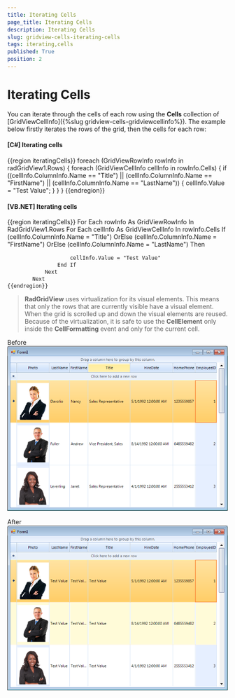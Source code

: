 ```yaml
---
title: Iterating Cells
page_title: Iterating Cells
description: Iterating Cells
slug: gridview-cells-iterating-cells
tags: iterating,cells
published: True
position: 2
---
```


# Iterating Cells



You can iterate through the cells of each row using the __Cells__ collection of 
    		[GridViewCellInfo]({%slug gridview-cells-gridviewcellinfo%}). 
    	The example below firstly iterates the rows of the grid, then the cells for each row:

#### __[C#] Iterating cells__

{{region iteratingCells}}
	            foreach (GridViewRowInfo rowInfo in radGridView1.Rows)
	            {
	                foreach (GridViewCellInfo cellInfo in rowInfo.Cells)
	                {
	                    if ((cellInfo.ColumnInfo.Name == "Title")
	                        || (cellInfo.ColumnInfo.Name == "FirstName")
	                        || (cellInfo.ColumnInfo.Name == "LastName"))
	                    {
	                        cellInfo.Value = "Test Value";
	                    }
	                }
	            }
	{{endregion}}



#### __[VB.NET] Iterating cells__

{{region iteratingCells}}
	        For Each rowInfo As GridViewRowInfo In RadGridView1.Rows
	            For Each cellInfo As GridViewCellInfo In rowInfo.Cells
	                If (cellInfo.ColumnInfo.Name = "Title") OrElse (cellInfo.ColumnInfo.Name = "FirstName") OrElse (cellInfo.ColumnInfo.Name = "LastName") Then
	
	                    cellInfo.Value = "Test Value"
	                End If
	            Next
	        Next
	{{endregion}}



>__RadGridView__ uses virtualization for its visual elements. This means that only the rows that are currently visible have a visual element. When the grid is scrolled up and down the visual elements are reused. Because of the virtualization, it is safe to use the __CellElement__ only inside the __CellFormatting__ event and only for the current cell.

Before![gridview-cells-iterating-cells 001](images/gridview-cells-iterating-cells001.png)

After![gridview-cells-iterating-cells 002](images/gridview-cells-iterating-cells002.png)
